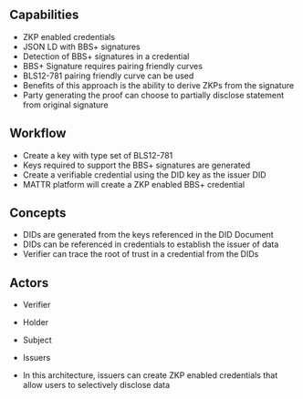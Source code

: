 
## Capabilities
- ZKP enabled credentials
- JSON LD with BBS+ signatures
- Detection of BBS+ signatures in a credential
- BBS+ Signature requires pairing friendly curves
- BLS12-781 pairing friendly curve can be used
- Benefits of this approach is the ability to derive ZKPs from the signature
- Party generating the proof can choose to partially disclose statement from original signature

## Workflow
- Create a key with type set of BLS12-781
- Keys required to support the BBS+ signatures are generated
- Create a verifiable credential using the DID key as the issuer DID
- MATTR platform will create a ZKP enabled BBS+ credential

## Concepts
- DIDs are generated from the keys referenced in the DID Document
- DIDs can be referenced in credentials to establish the issuer of data
- Verifier can trace the root of trust in a credential from the DIDs

## Actors
- Verifier
- Holder
- Subject
- Issuers

- In this architecture, issuers can create ZKP enabled credentials that allow users to selectively disclose data

